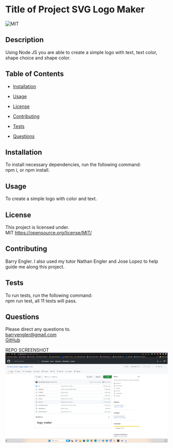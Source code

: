 # Title of Project SVG Logo Maker

![MIT](https://img.shields.io/badge/license-MIT-green)

## Description

Using Node JS you are able to create a simple logo with text, text color, shape choice and shape color.

## Table of Contents

- [Installation](#installation)

- [Usage](#usage)

- [License](#license)

- [Contributing](#contributing)

- [Tests](#tests)

- [Questions](#questions)

## Installation

To install necessary dependencies, run the following command: <br>
npm i, or npm install.

## Usage

To create a simple logo with color and text.

## License

This project is licensed under. <br>
MIT
https://opensource.org/license/MIT/

## Contributing

Barry Engler. I also used my tutor Nathan Engler and Jose Lopez to help guide me along this project.

## Tests

To run tests, run the following command: <br>
npm run test, all 11 tests will pass.

## Questions

Please direct any questions to.<br>
barryengler@gmail.com <br>
[GitHub](https://github.com/Barry25000)

REPO SCREENSHOT
![repo_screenshot](https://github.com/Barry25000/logo_maker/blob/main/lib/images/Repo_screenshot.png)
